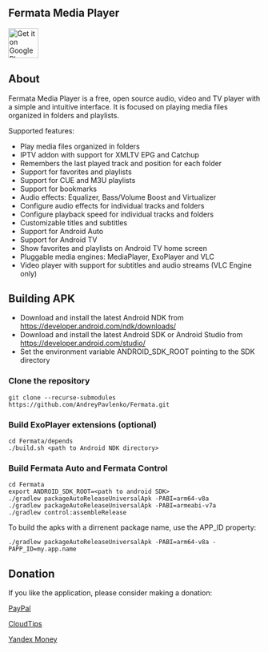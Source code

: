 ## Fermata Media Player
[<img alt="Get it on Google Play" height="60" src="https://play.google.com/intl/en_us/badges/images/generic/en_badge_web_generic.png">](https://play.google.com/store/apps/details?id=me.aap.fermata)

## About
Fermata Media Player is a free, open source audio, video and TV player with a simple and intuitive interface. It is focused on playing media files organized in folders and playlists.

Supported features:

* Play media files organized in folders
* IPTV addon with support for XMLTV EPG and Catchup
* Remembers the last played track and position for each folder
* Support for favorites and playlists
* Support for CUE and M3U playlists
* Support for bookmarks
* Audio effects: Equalizer, Bass/Volume Boost and Virtualizer
* Configure audio effects for individual tracks and folders
* Configure playback speed for individual tracks and folders
* Customizable titles and subtitles
* Support for Android Auto
* Support for Android TV
* Show favorites and playlists on Android TV home screen
* Pluggable media engines: MediaPlayer, ExoPlayer and VLC
* Video player with support for subtitles and audio streams (VLC Engine only)

## Building APK
* Download and install the latest Android NDK from https://developer.android.com/ndk/downloads/
* Download and install the latest Android SDK or Android Studio from https://developer.android.com/studio/
* Set the environment variable ANDROID_SDK_ROOT pointing to the SDK directory

### Clone the repository
```
git clone --recurse-submodules https://github.com/AndreyPavlenko/Fermata.git
```

### Build ExoPlayer extensions (optional)
```
cd Fermata/depends
./build.sh <path to Android NDK directory>
```

### Build Fermata Auto and Fermata Control
```
cd Fermata
export ANDROID_SDK_ROOT=<path to android SDK>
./gradlew packageAutoReleaseUniversalApk -PABI=arm64-v8a
./gradlew packageAutoReleaseUniversalApk -PABI=armeabi-v7a
./gradlew control:assembleRelease
```

To build the apks with a dirrenent package name, use the APP_ID property:
```
./gradlew packageAutoReleaseUniversalApk -PABI=arm64-v8a -PAPP_ID=my.app.name
```

## Donation
If you like the application, please consider making a donation:

[PayPal](https://paypal.me/AndrewPavlenko)

[CloudTips](https://pay.cloudtips.ru/p/a03a73da)

[Yandex Money](https://money.yandex.ru/to/410014661137336)
